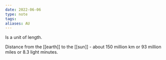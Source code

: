 ```yaml
---
date: 2022-06-06
type: note
tags: 
aliases: AU
---
```


Is a unit of length.

Distance from the [[earth]] to the [[sun]] - about 150 million km or 93 million miles or 8.3 light minutes.
